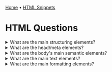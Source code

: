 [Home](../README.md) • [HTML Snippets](./html.snippets.md)

# HTML Questions

<!-- **Content:**
- [Elements](#elements)
- [](#)
## Elements -->

<!-- $Q:D -->
<details id="structuring-elements">
<summary>What are the main structuring elements?</summary>

The main structuring elements include:
- `<!DOCTYPE html>`: the `doctype` declaration tells the browser that the document is an HTML5 document
- `<html>`: root element
- `<head>`: meta information (language, character set, author, keywords...)
- `<title>`: page title
- `<body>`: document's body, container for all the visible contents
</details>



<!-- $Q:D -->
<details>
<summary>What are the head/meta elements?</summary>

The valid head/meta elements are:
- `<meta>`: metadata, can be a lot of different things, such as the character set, the viewport, etc
- `<link>`: often a link to an external CSS file
- `<title>`: page title
- `<style>`: local CSS code
- `<script>`: external script (nowadays, definitely JavaScript)
- `<noscript>`: how to handle clients that disable JavaScript
- `<base>`: set the base URL for all relative URLs within the document
</details>



<!-- $Q:D -->
<details id="semantic-elements">
<summary>What are the body's main semantic elements?</summary>

The main semantic elements include:
- `<header>`:
- `<main>`:
- `<nav>`:
- `<article>`:
- `<section>`:
- `<footer>`:
</details>



<!-- $Q:D -->
<details id="text-elements">
<summary>What are the main text elements?</summary>

The main text elements include:
- `<h1>` to `<h6>`: headers (titles)
- `<p>`: paragraph
- `<blockquote>`: long citation
- `<q>`: short citation
- `<cite>`: work title
- `<abbr>`: abbreviation
</details>



<!-- $Q:D -->
<details id="formatting-elements">
<summary>What are the main formatting elements?</summary>

The main formatting elements include:
`<b>`: Bold text
`<strong>`: Important text
`<i>`: Italic text
`<em>`: Emphasized text
`<mark>`: Marked text
`<small>`: Smaller text
`<del>`: Deleted text
`<ins>`: Inserted text
`<sub>`: Subscript text
`<sup>`: Superscript text
</details>
